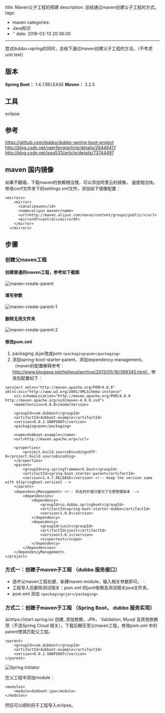 title: Maven父子工程的搭建
description: 总结通过maven创建父子工程的方式。
tags:
  - maven
categories:
  - Java知识
  - ''
date: 2018-03-13 20:36:00
---
尝试dubbo+spring的同时，总结下通过maven创建父子工程的方法。（不考虑unit test）
## 版本
**Spring Boot：** 1.4.7.RELEASE
**Maven：** 3.2.5
## 工具
eclipse
## 参考
https://github.com/dubbo/dubbo-spring-boot-project
http://blog.csdn.net/yaerfeng/article/details/26448417
http://blog.csdn.net/isea533/article/details/73744497
## maven 国内镜像
如果不翻墙，下载maven的依赖相当慢，可以添加阿里云的镜像， 速度相当快。
修改conf文件夹下的settings.xml文件，添加如下镜像配置：
```
<mirrors>
    <mirror>
      <id>alimaven</id>
      <name>aliyun maven</name>
      <url>http://maven.aliyun.com/nexus/content/groups/public/</url>
      <mirrorOf>central</mirrorOf>        
    </mirror>
  </mirrors>
```

## 步骤
### 创建父maven工程
#### 创建普通的maven工程，参考如下截图
![maven-create-parent](/assets/preimg/Dev-Ops/maven-create-parent.png)
#### 填写参数
![maven-create-parent-1](/assets/preimg/Dev-Ops/maven-create-parent-1.png)
#### 删除无用文件夹
![maven-create-parent-2](/assets/preimg/Dev-Ops/maven-create-parent-2.png)
#### 修改pom.xml

 1. packaging 从jar改成pom `<packaging>pom</packaging>`
 2. 添加spring-boot-starter-parent，添加dependency management。（maven的配置解释参考：http://www.blogjava.net/hellxoul/archive/2013/05/16/399345.html）
 修改后配置如下：
 

```
<project xmlns="http://maven.apache.org/POM/4.0.0" xmlns:xsi="http://www.w3.org/2001/XMLSchema-instance"
	xsi:schemaLocation="http://maven.apache.org/POM/4.0.0 http://maven.apache.org/xsd/maven-4.0.0.xsd">
	<modelVersion>4.0.0</modelVersion>

	<groupId>com.dubboot</groupId>
	<artifactId>dubboot-example</artifactId>
	<version>0.0.1-SNAPSHOT</version>
	<packaging>pom</packaging>

	<name>dubboot-example</name>
	<url>http://maven.apache.org</url>

	<properties>
		<project.build.sourceEncoding>UTF-8</project.build.sourceEncoding>
	</properties>
	<parent>
		<groupId>org.springframework.boot</groupId>
		<artifactId>spring-boot-starter-parent</artifactId>
		<version>1.4.7.RELEASE</version> <!-- keep the version same with ${springboot.version} -->
	</parent>
	<dependencyManagement> <!-- 存在的价值只是为了方便管理版本 -->
		<dependencies>
			<dependency>
				<groupId>io.dubbo.springboot</groupId>
				<artifactId>spring-boot-starter-dubbo</artifactId>
				<version>1.0.0</version>
			</dependency>
			<dependency> 
				<groupId>junit</groupId>
				<artifactId>junit</artifactId>
				<version>3.8.1</version>
				<scope>test</scope>
			</dependency>
		</dependencies>
	</dependencyManagement>
</project>
```
### 方式一：创建子maven子工程 （dubbo 服务接口）

 - 选中父maven工程右键，新建maven module，输入相关参数即可。 -      
 - 工程导入后删除测试相关：pom.xml 的junit依赖及测试相关java文件夹。
 - pom.xml 添加 `<packaging>jar</packaging>`
### 方式二：创建子maven子工程 （Spring Boot， dubbo 服务实现）
从https://start.spring.io/ 创建, 添加依赖，JPA， Validation, Mysql 及其他依赖项（不选Spring Cloud 相关）。下载后解压至父maven工程，修改pom.xml 中的parent使其匹配父工程。

```
<parent>
	<groupId>com.dubboot</groupId>
	<artifactId>dubboot-example</artifactId>
	<version>0.0.1-SNAPSHOT</version>
</parent>
```
![Spring Initiator](/assets/preimg/Dev-Ops/spring-io-initiator.png)

在父工程中添加module：

```
<modules>
	<module>dubboot-jpa</module>
</modules>
```
然后可以顺利将子工程导入eclipse。

